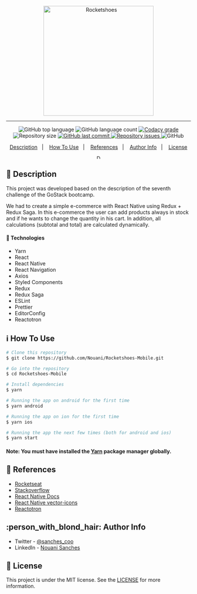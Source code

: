 <p align="center">
  <img alt="Rocketshoes" src="https://user-images.githubusercontent.com/49238044/77218472-51890280-6b0a-11ea-9b85-e3dfc2678c3a.png" width="300px"/>
</p>

---

<p align="center">
  <img alt="GitHub top language" src="https://img.shields.io/github/languages/top/Nouani/Rocketshoes-Mobile.svg">

  <img alt="GitHub language count" src="https://img.shields.io/github/languages/count/Nouani/Rocketshoes-Mobile.svg">

  <a href="https://www.codacy.com/app/Nouani/Rocketshoes-Mobile?utm_source=github.com&amp;utm_medium=referral&amp;utm_content=Nouani/Rocketshoes-Mobile&amp;utm_campaign=Badge_Grade">
    <img alt="Codacy grade" src="https://img.shields.io/codacy/grade/1b577a07dda843aba09f4bc55d1af8fc.svg">
  </a>

  <img alt="Repository size" src="https://img.shields.io/github/repo-size/Nouani/Rocketshoes-Mobile.svg">
  <a href="https://github.com/Nouani/Rocketshoes-Mobile/commits/master">
    <img alt="GitHub last commit" src="https://img.shields.io/github/last-commit/Nouani/Rocketshoes-Mobile.svg">
  </a>

  <a href="https://github.com/Nouani/Rocketshoes-Mobile/issues">
    <img alt="Repository issues" src="https://img.shields.io/github/issues/Nouani/Rocketshoes-Mobile.svg">
  </a>

  <img alt="GitHub" src="https://img.shields.io/github/license/Nouani/Rocketshoes-Mobile.svg">
</p>


<p align="center">
  <a href="#page_with_curl-description">Description</a>&nbsp;&nbsp;&nbsp;|&nbsp;&nbsp;&nbsp;
  <a href="#information_source-how-to-use">How To Use</a>&nbsp;&nbsp;&nbsp;|&nbsp;&nbsp;&nbsp;
  <a href="#blue_book-references">References</a>&nbsp;&nbsp;&nbsp;|&nbsp;&nbsp;&nbsp;
  <a href="#person_with_blond_hair-author-info">Author Info</a>&nbsp;&nbsp;&nbsp;|&nbsp;&nbsp;&nbsp;
  <a href="#memo-license">License</a>
</p>

<p align="center">
  <img alt="Demo" src="https://user-images.githubusercontent.com/49238044/77218745-61561600-6b0d-11ea-82d7-3e2e9a80ec75.gif"
  style="height: 10px;"/>
</p>

## :page_with_curl: Description

This project was developed based on the description of the seventh challenge of the GoStack bootcamp.

We had to create a simple e-commerce with React Native using Redux + Redux Saga. In this e-commerce the user can add products always in stock and if he wants to change the quantity in his cart. In addition, all calculations (subtotal and total) are calculated dynamically.

#### :rocket: Technologies

- Yarn
- React
- React Native
- React Navigation
- Axios
- Styled Components
- Redux
- Redux Saga
- ESLint
- Prettier
- EditorConfig
- Reactotron
## :information_source: How To Use

```bash
# Clone this repository
$ git clone https://github.com/Nouani/Rocketshoes-Mobile.git

# Go into the repository
$ cd Rocketshoes-Mobile

# Install dependencies
$ yarn

# Running the app on android for the first time
$ yarn android

# Running the app on ion for the first time
$ yarn ios

# Running the app the next few times (both for android and ios)
$ yarn start
```

#### Note: You must have installed the [Yarn](https://yarnpkg.com/) package manager globally.

## :blue_book: References

- [Rocketseat](https://docs.rocketseat.dev/)
- [Stackoverflow](https://stackoverflow.com/)
- [React Native Docs](https://facebook.github.io/react-native/)
- [React Native vector-icons](https://github.com/oblador/react-native-vector-icons)
- [Reactotron](https://github.com/infinitered/reactotron)

## :person_with_blond_hair: Author Info

- Twitter - [@sanches_coo](https://twitter.com/sanches_coo)
- LinkedIn - [Nouani Sanches](https://www.linkedin.com/in/nouani-sanches-a8b39419b/m)

## :memo: License
This project is under the MIT license. See the [LICENSE](https://github.com/Nouani/Rocketshoes-Mobile/blob/master/LICENSE) for more information.
